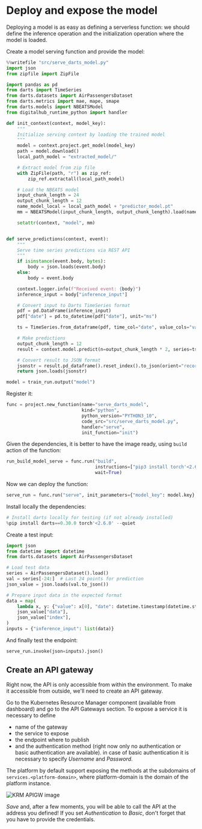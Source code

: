 # Deploy and expose the model

Deploying a model is as easy as defining a serverless function: we should define the inference operation and the initialization
operation where the model is loaded.

Create a model serving function and provide the model:

```python
%%writefile "src/serve_darts_model.py"
import json
from zipfile import ZipFile

import pandas as pd
from darts import TimeSeries
from darts.datasets import AirPassengersDataset
from darts.metrics import mae, mape, smape
from darts.models import NBEATSModel
from digitalhub_runtime_python import handler

def init_context(context, model_key):
    """
    Initialize serving context by loading the trained model
    """
    model = context.project.get_model(model_key)
    path = model.download()
    local_path_model = "extracted_model/"

    # Extract model from zip file
    with ZipFile(path, "r") as zip_ref:
        zip_ref.extractall(local_path_model)

    # Load the NBEATS model
    input_chunk_length = 24
    output_chunk_length = 12
    name_model_local = local_path_model + "predictor_model.pt"
    mm = NBEATSModel(input_chunk_length, output_chunk_length).load(name_model_local)

    setattr(context, "model", mm)


def serve_predictions(context, event):
    """
    Serve time series predictions via REST API
    """
    if isinstance(event.body, bytes):
        body = json.loads(event.body)
    else:
        body = event.body

    context.logger.info(f"Received event: {body}")
    inference_input = body["inference_input"]

    # Convert input to Darts TimeSeries format
    pdf = pd.DataFrame(inference_input)
    pdf["date"] = pd.to_datetime(pdf["date"], unit="ms")

    ts = TimeSeries.from_dataframe(pdf, time_col="date", value_cols="value")

    # Make predictions
    output_chunk_length = 12
    result = context.model.predict(n=output_chunk_length * 2, series=ts)

    # Convert result to JSON format
    jsonstr = result.pd_dataframe().reset_index().to_json(orient="records")
    return json.loads(jsonstr)
```
```python
model = train_run.output("model")
```
Register it:

```python
func = project.new_function(name="serve_darts_model",
                            kind="python",
                            python_version="PYTHON3_10",
                            code_src="src/serve_darts_model.py",
                            handler="serve",
                            init_function="init")
```

Given the dependencies, it is better to have the image ready, using ``build`` action of the function:

```python
run_build_model_serve = func.run("build",
                                 instructions=["pip3 install torch'<2.6.0' darts==0.30.0 patsy"],
                                 wait=True)
```

Now we can deploy the function:

```python
serve_run = func.run("serve", init_parameters={"model_key": model.key}, labels=["time-series-service"], wait=True)
```

Install locally the dependencies:

```python
# Install darts locally for testing (if not already installed)
%pip install darts==0.30.0 torch'<2.6.0' --quiet
```

Create a test input:

```python
import json
from datetime import datetime
from darts.datasets import AirPassengersDataset

# Load test data
series = AirPassengersDataset().load()
val = series[-24:]  # Last 24 points for prediction
json_value = json.loads(val.to_json())

# Prepare input data in the expected format
data = map(
    lambda x, y: {"value": x[0], "date": datetime.timestamp(datetime.strptime(y, "%Y-%m-%dT%H:%M:%S.%f")) * 1000},
    json_value["data"],
    json_value["index"],
)
inputs = {"inference_input": list(data)}
```

And finally test the endpoint:

```python
serve_run.invoke(json=inputs).json()
```

## Create an API gateway

Right now, the API is only accessible from within the environment. To make it accessible from outside, we'll need to create an API gateway.

Go to the Kubernetes Resource Manager component (available from dashboard) and go to the API Gateways section. To expose a service it is necessary to define

- name of the gateway
- the service to expose
- the endpoint where to publish
- and the authentication method (right now only no authentication or basic authentication are available). in case of basic authentication it is necessary to specify  *Username* and *Password*.

The platform by default support exposing the methods at the subdomains of ``services.<platform-domain>``, where platform-domain is the domain of the platform instance.

![KRM APIGW image](../../images/scenario-etl/apigw-krm.png)

*Save* and, after a few moments, you will be able to call the API at the address you defined! If you set *Authentication* to *Basic*, don't forget that you have to provide the credentials.
